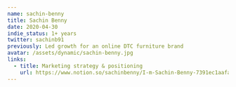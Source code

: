 ```yaml
---
name: sachin-benny
title: Sachin Benny
date: 2020-04-30
indie_status: 1+ years
twitter: sachinb91
previously: Led growth for an online DTC furniture brand
avatar: /assets/dynamic/sachin-benny.jpg
links:
  - title: Marketing strategy & positioning
    url: https://www.notion.so/sachinbenny/I-m-Sachin-Benny-7391ec1aafa94af28599a2b089c4bf35    
---
```


